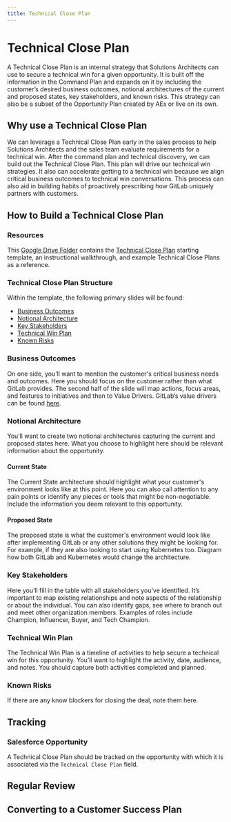 ```yaml
---
title: Technical Close Plan
---
```


# Technical Close Plan

A Technical Close Plan is an internal strategy that Solutions Architects can use to secure a technical win for a given opportunity. It is built off the information in the Command Plan and expands on it by including the customer’s desired business outcomes, notional architectures of the current and proposed states, key stakeholders, and known risks. This strategy can also be a subset of the Opportunity Plan created by AEs or live on its own.

## Why use a Technical Close Plan 
We can leverage a Technical Close Plan early in the sales process to help Solutions Architects and the sales team evaluate requirements for a technical win. After the command plan and technical discovery, we can build out the Technical Close Plan. This plan will drive our technical win strategies. It also can accelerate getting to a technical win because we align critical business outcomes to technical win conversations. This process can also aid in building habits of proactively prescribing how GitLab uniquely partners with customers.

## How to Build a Technical Close Plan

### Resources
This [Google Drive Folder](https://drive.google.com/drive/folders/1nQaUD5l05eTN5Dttxuk5Lvr88oyyVDbT) contains the [Technical Close Plan](https://docs.google.com/presentation/d/1RFvOrf-aKXOzPBxLdlF5lkAnBLUTQlUNSFbWlVArA9o/edit?usp=sharing) starting template, an instructional walkthrough, and example Technical Close Plans as a reference. 

### Technical Close Plan Structure
Within the template, the following primary slides will be found:
- [Business Outcomes](#business-outcomes)
- [Notional Architecture](#notional-architecture)
- [Key Stakeholders](#key-stakeholders)
- [Technical Win Plan](#technical-win-plan)
- [Known Risks](#known-risks)

### Business Outcomes
On one side, you’ll want to mention the customer's critical business needs and outcomes. Here you should focus on the customer rather than what GitLab provides. The second half of the slide will map actions, focus areas, and features to initiatives and then to Value Drivers. GitLab’s value drivers can be found [here](/handbook/sales/command-of-the-message/#customer-value-drivers). 

### Notional Architecture
You’ll want to create two notional architectures capturing the current and proposed states here. What you choose to highlight here should be relevant information about the opportunity. 
    
#### Current State 
The Current State architecture should highlight what your customer's environment looks like at this point. Here you can also call attention to any pain points or identify any pieces or tools that might be non-negotiable. Include the information you deem relevant to this opportunity. 

#### Proposed State 
The proposed state is what the customer's environment would look like after implementing GitLab or any other solutions they might be looking for. For example, if they are also looking to start using Kubernetes too. Diagram how both GitLab and Kubernetes would change the architecture. 

### Key Stakeholders
Here you’ll fill in the table with all stakeholders you’ve identified. It’s important to map existing relationships and note aspects of the relationship or about the individual. You can also identify gaps, see where to branch out and meet other organization members. Examples of roles include Champion, Influencer, Buyer, and Tech Champion. 

### Technical Win Plan 
The Technical 	Win Plan is a timeline of activities to help secure a technical win for this opportunity. You’ll want to highlight the activity, date, audience, and notes. You should capture both activities completed and planned. 

### Known Risks
If there are any know blockers for closing the deal, note them here.

## Tracking

### Salesforce Opportunity
A Technical Close Plan should be tracked on the opportunity with which it is associated via the `Technical Close Plan` field. 

## Regular Review


## Converting to a Customer Success Plan

